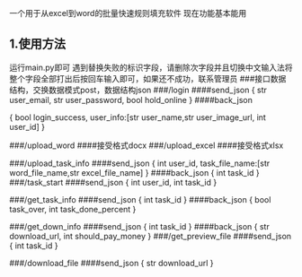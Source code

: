 一个用于从excel到word的批量快速规则填充软件
现在功能基本能用
## 1.使用方法
运行main.py即可
遇到替换失败的标识字段，请删除次字段并且切换中文输入法将整个字段全部打出后按回车输入即可，如果还不成功，联系管理员
###接口数据结构，交换数据模式post，数据结构json
###/login
####send_json
{
str user_email,
str user_password,
bool hold_online
}
####back_json

{
bool login_success,
user_info:[str user_name,str user_image_url, int user_id]
}

###/upload_word
####接受格式docx
###/upload_excel
####接受格式xlsx

###/upload_task_info
####send_json
{
int user_id,
task_file_name:[str word_file_name,str excel_file_name]
}
####back_json
{
int task_id
}
###/task_start
####send_json
{
int user_id,
int task_id
}

###/get_task_info
####send_json
{
int task_id
}
####back_json
{
bool task_over,
int task_done_percent
}

###/get_down_info
####send_json
{
int task_id
}
####back_json
{
str download_url,
int should_pay_money
}
###/get_preview_file
####send_json
{
int task_id
}

###/download_file
####send_json
{
str download_url
}